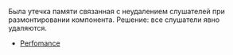 Была утечка памяти связанная с неудалением слушателей при размонтировании компонента. Решение: все слушатели явно удаляются. 
- [Perfomance](https://ru.paste.pics/6a5c175d3bef1afeacef47ed0b440d96) 
